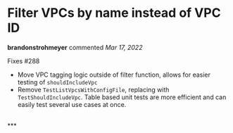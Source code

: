 # Filter VPCs by name instead of VPC ID

**brandonstrohmeyer** commented *Mar 17, 2022*

Fixes #288 

* Move VPC tagging logic outside of filter function, allows for easier testing of `shouldIncludeVpc`
* Remove `TestListVpcsWithConfigFile`, replacing with `TestShouldIncludeVpc`. Table based unit tests are more efficient and can easily test several use cases at once. 
<br />
***


